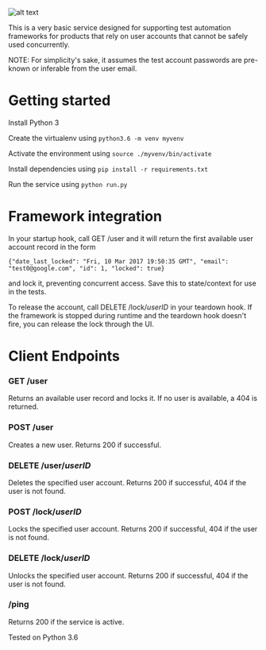 ![alt text](http://i.imgur.com/Z5svcte.jpg "Service dashboard screenshot")

This is a very basic service designed for supporting test automation frameworks for products that rely on user accounts that cannot be safely used concurrently.

NOTE: For simplicity's sake, it assumes the test account passwords are pre-known or inferable from the user email.

# Getting started

Install Python 3

Create the virtualenv using `python3.6 -m venv myvenv`

Activate the environment using `source ./myvenv/bin/activate`

Install dependencies using `pip install -r requirements.txt`

Run the service using `python run.py`

# Framework integration

In your startup hook, call GET /user and it will return the first available user account record in the form

`{"date_last_locked": "Fri, 10 Mar 2017 19:50:35 GMT", "email": "test0@google.com", "id": 1, "locked": true}`

and lock it, preventing concurrent access.  Save this to state/context for use in the tests.

To release the account, call DELETE /lock/_userID_ in your teardown hook.  If the framework is stopped during runtime and the teardown hook doesn't fire, you can release the lock through the UI.

# Client Endpoints

### GET /user

Returns an available user record and locks it.  If no user is available, a 404 is returned.

### POST /user

Creates a new user.  Returns 200 if successful.

### DELETE /user/_userID_

Deletes the specified user account.  Returns 200 if successful, 404 if the user is not found.

### POST /lock/_userID_

Locks the specified user account.  Returns 200 if successful, 404 if the user is not found.

### DELETE /lock/_userID_

Unlocks the specified user account.  Returns 200 if successful, 404 if the user is not found.

### /ping

Returns 200 if the service is active.

Tested on Python 3.6